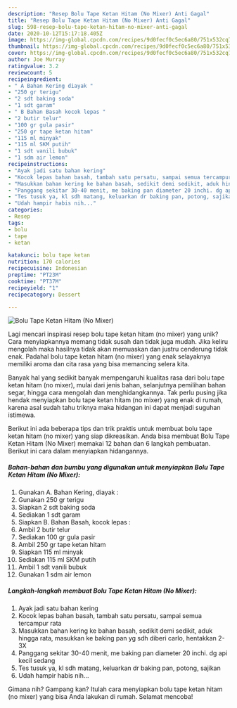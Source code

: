 ```yaml
---
description: "Resep Bolu Tape Ketan Hitam (No Mixer) Anti Gagal"
title: "Resep Bolu Tape Ketan Hitam (No Mixer) Anti Gagal"
slug: 598-resep-bolu-tape-ketan-hitam-no-mixer-anti-gagal
date: 2020-10-12T15:17:18.405Z
image: https://img-global.cpcdn.com/recipes/9d0fecf0c5ec6a80/751x532cq70/bolu-tape-ketan-hitam-no-mixer-foto-resep-utama.jpg
thumbnail: https://img-global.cpcdn.com/recipes/9d0fecf0c5ec6a80/751x532cq70/bolu-tape-ketan-hitam-no-mixer-foto-resep-utama.jpg
cover: https://img-global.cpcdn.com/recipes/9d0fecf0c5ec6a80/751x532cq70/bolu-tape-ketan-hitam-no-mixer-foto-resep-utama.jpg
author: Joe Murray
ratingvalue: 3.2
reviewcount: 5
recipeingredient:
- " A Bahan Kering diayak "
- "250 gr terigu"
- "2 sdt baking soda"
- "1 sdt garam"
- " B Bahan Basah kocok lepas "
- "2 butir telur"
- "100 gr gula pasir"
- "250 gr tape ketan hitam"
- "115 ml minyak"
- "115 ml SKM putih"
- "1 sdt vanili bubuk"
- "1 sdm air lemon"
recipeinstructions:
- "Ayak jadi satu bahan kering"
- "Kocok lepas bahan basah, tambah satu persatu, sampai semua tercampur rata"
- "Masukkan bahan kering ke bahan basah, sedikit demi sedikit, aduk hingga rata, masukkan ke baking pan yg sdh diberi carlo, hentakkan 2-3X"
- "Panggang sekitar 30-40 menit, me baking pan diameter 20 inchi. dg api kecil sedang"
- "Tes tusuk ya, kl sdh matang, keluarkan dr baking pan, potong, sajikan"
- "Udah hampir habis nih..."
categories:
- Resep
tags:
- bolu
- tape
- ketan

katakunci: bolu tape ketan 
nutrition: 170 calories
recipecuisine: Indonesian
preptime: "PT23M"
cooktime: "PT37M"
recipeyield: "1"
recipecategory: Dessert

---
```



![Bolu Tape Ketan Hitam (No Mixer)](https://img-global.cpcdn.com/recipes/9d0fecf0c5ec6a80/751x532cq70/bolu-tape-ketan-hitam-no-mixer-foto-resep-utama.jpg)

Lagi mencari inspirasi resep bolu tape ketan hitam (no mixer) yang unik? Cara menyiapkannya memang tidak susah dan tidak juga mudah. Jika keliru mengolah maka hasilnya tidak akan memuaskan dan justru cenderung tidak enak. Padahal bolu tape ketan hitam (no mixer) yang enak selayaknya memiliki aroma dan cita rasa yang bisa memancing selera kita.

Banyak hal yang sedikit banyak mempengaruhi kualitas rasa dari bolu tape ketan hitam (no mixer), mulai dari jenis bahan, selanjutnya pemilihan bahan segar, hingga cara mengolah dan menghidangkannya. Tak perlu pusing jika hendak menyiapkan bolu tape ketan hitam (no mixer) yang enak di rumah, karena asal sudah tahu triknya maka hidangan ini dapat menjadi suguhan istimewa.




Berikut ini ada beberapa tips dan trik praktis untuk membuat bolu tape ketan hitam (no mixer) yang siap dikreasikan. Anda bisa membuat Bolu Tape Ketan Hitam (No Mixer) memakai 12 bahan dan 6 langkah pembuatan. Berikut ini cara dalam menyiapkan hidangannya.

<!--inarticleads1-->

##### Bahan-bahan dan bumbu yang digunakan untuk menyiapkan Bolu Tape Ketan Hitam (No Mixer):

1. Gunakan  A. Bahan Kering, diayak :
1. Gunakan 250 gr terigu
1. Siapkan 2 sdt baking soda
1. Sediakan 1 sdt garam
1. Siapkan  B. Bahan Basah, kocok lepas :
1. Ambil 2 butir telur
1. Sediakan 100 gr gula pasir
1. Ambil 250 gr tape ketan hitam
1. Siapkan 115 ml minyak
1. Sediakan 115 ml SKM putih
1. Ambil 1 sdt vanili bubuk
1. Gunakan 1 sdm air lemon




<!--inarticleads2-->

##### Langkah-langkah membuat Bolu Tape Ketan Hitam (No Mixer):

1. Ayak jadi satu bahan kering
1. Kocok lepas bahan basah, tambah satu persatu, sampai semua tercampur rata
1. Masukkan bahan kering ke bahan basah, sedikit demi sedikit, aduk hingga rata, masukkan ke baking pan yg sdh diberi carlo, hentakkan 2-3X
1. Panggang sekitar 30-40 menit, me baking pan diameter 20 inchi. dg api kecil sedang
1. Tes tusuk ya, kl sdh matang, keluarkan dr baking pan, potong, sajikan
1. Udah hampir habis nih...




Gimana nih? Gampang kan? Itulah cara menyiapkan bolu tape ketan hitam (no mixer) yang bisa Anda lakukan di rumah. Selamat mencoba!
